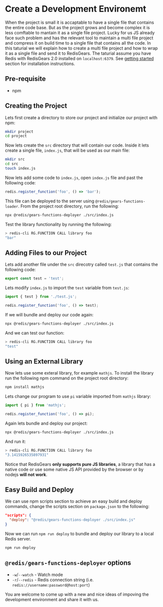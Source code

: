 # Create a Development Environemt

When the project is small it is accaptable to have a single file that contains the entire code base. But as the project grows and become complex it is less comftable to mantain it as a single file project. Lucky for us JS already face such problem and has the relevant tool to maintain a multi file project and compress it on build time to a single file that contains all the code. In this taturial we will explain how to create a multi file project and how to wrap it as a single file and send it to RedisGears. The taturial assume you have Redis with RedisGears 2.0 installed on `localhost:6379`. See [getting started](../README.md) section for installation instructions.

## Pre-requisite

* npm

## Creating the Project

Lets first create a directory to store our project and initialize our project with npm:

```bash
mkdir project
cd project
```

Now lets create the `src` directory that will contain our code. Inside it lets create a single file, `index.js`, that will be used as our main file:

```bash
mkdir src
cd src
touch index.js
```

Now lets add some code to `index.js`, open `index.js` file and past the following code:

```js
redis.register_function('foo', () => 'bar');
```

This file can be deployed to the server using `@redis/gears-functions-loader`. From the project root directory, run the following:

```bash
npx @redis/gears-functions-deployer ./src/index.js
```

Test the library functionality by running the following:

```bash
> redis-cli RG.FUNCTION CALL library foo
"bar"
```

## Adding Files to our Project

Lets add another file under the `src` direcotry called `test.js` that contains the following code:

```js
export const test = 'test';
```

Lets modify `index.js` to import the `test` variable from `test.js`:

```js
import { test } from './test.js';

redis.register_function('foo', () => test);
```

If we will bundle and deploy our code again:

```bash
npx @redis/gears-functions-deployer ./src/index.js
```

And we can test our function:

```bash
> redis-cli RG.FUNCTION CALL library foo
"test"
```

## Using an External Library

Now lets use some exteral library, for example `mathjs`. To install the library run the following npm command on the project root directory:

```bash
npm install mathjs
```

Lets change our program to use `pi` variable imported from `mathjs` library:

```js
import { pi } from 'mathjs';

redis.register_function('foo', () => pi);
```

Again lets bundle and deploy our project:

```bash
npx @redis/gears-functions-deployer ./src/index.js
```

And run it:

```bash
> redis-cli RG.FUNCTION CALL library foo
"3.1415926535897931"
```

Notice that RedisGears **only supports pure JS libraries**, a library that has a native code or use some native JS API provided by the browser or by nodejs **will not work**.

## Easy Build and Deploy

We can use npm scripts section to achieve an easy build and deploy commands, change the scripts section on `package.json` to the following:

```json
"scripts": {
  "deploy": "@redis/gears-functions-deployer ./src/index.js"
}
```

Now we can run `npm run deploy` to bundle and deploy our library to a local Redis server.

```bash
npm run deploy
```

## `@redis/gears-functions-deployer` options

* `-w`/`--watch` - Watch mode
* `-r`/`--redis` - Redis connection string (i.e. `redis://username:password@host:port`)

You are welcome to come up with a new and nice ideas of impoving the development environment and share it with us.
